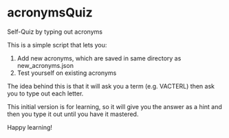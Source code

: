 # acronymsQuiz
Self-Quiz by typing out acronyms

This is a simple script that lets you:
1. Add new acronyms, which are saved in same directory as new_acronyms.json
2. Test yourself on existing acronyms

The idea behind this is that it will ask you a term (e.g. VACTERL) then ask you to type out each letter.

This initial version is for learning, so it will give you the answer as a hint and then you type it out until you have it mastered.

Happy learning!

